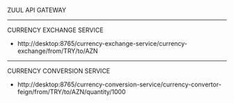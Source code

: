 
  ZUUL API GATEWAY

 -----------------

   CURRENCY EXCHANGE SERVICE
 - http://desktop:8765/currency-exchange-service/currency-exchange/from/TRY/to/AZN
    
  -----------------
   CURRENCY CONVERSION SERVICE
 - http://desktop:8765/currency-conversion-service/currency-convertor-feign/from/TRY/to/AZN/quantity/1000